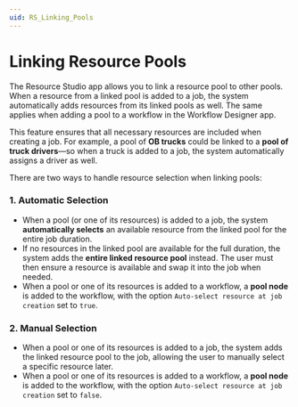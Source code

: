 ```yaml
---
uid: RS_Linking_Pools
---
```


# Linking Resource Pools  

The Resource Studio app allows you to link a resource pool to other pools. When a resource from a linked pool is added to a job, the system automatically adds resources from its linked pools as well. The same applies when adding a pool to a workflow in the Workflow Designer app.  

This feature ensures that all necessary resources are included when creating a job. For example, a pool of **OB trucks** could be linked to a **pool of truck drivers**—so when a truck is added to a job, the system automatically assigns a driver as well.  

There are two ways to handle resource selection when linking pools:  

### **1. Automatic Selection**  
- When a pool (or one of its resources) is added to a job, the system **automatically selects** an available resource from the linked pool for the entire job duration.  
- If no resources in the linked pool are available for the full duration, the system adds the **entire linked resource pool** instead. The user must then ensure a resource is available and swap it into the job when needed.  
- When a pool or one of its resources is added to a workflow, a **pool node** is added to the workflow, with the option `Auto-select resource at job creation` set to `true`.  

### **2. Manual Selection**  
- When a pool or one of its resources is added to a job, the system adds the linked resource pool to the job, allowing the user to manually select a specific resource later.  
- When a pool or one of its resources is added to a workflow, a **pool node** is added to the workflow, with the option `Auto-select resource at job creation` set to `false`.  
